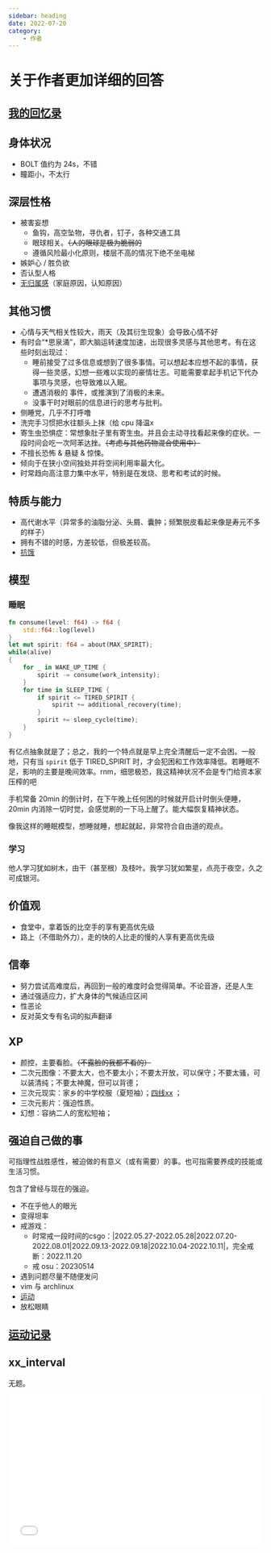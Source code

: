 ```yaml
---
sidebar: heading
date: 2022-07-20
category:
    - 作者
---
```

# 关于作者更加详细的回答
## [我的回忆录](./memories.md)
## 身体状况
* BOLT 值约为 24s，不错
* 瞳距小，不太行
## 深层性格
* 被害妄想
    * 鱼钩，高空坠物，寻仇者，钉子，各种交通工具
    * 眼球相关。~~（人的眼球是极为脆弱的~~
    * 遵循风险最小化原则，楼层不高的情况下绝不坐电梯
* 嫉妒心 / 胜负欲
* 否认型人格
* [无归属感](https://t.me/withabsolutex/774)（家庭原因，认知原因）
## 其他习惯
* 心情与天气相关性较大，雨天（及其衍生现象）会导致心情不好
* 有时会“*思泉涌”，即大脑运转速度加速，出现很多灵感与其他思考。有在这些时刻出现过：
    * 睡前接受了过多信息或想到了很多事情。可以想起本应想不起的事情，获得一些灵感，幻想一些难以实现的豪情壮志。可能需要拿起手机记下代办事项与灵感，也导致难以入眠。
    * 遭遇消极的 事件，或推演到了消极的未来。
    * 没事干时对眼前的信息进行的思考与批判。
* 侧睡党，几乎不打呼噜
* 洗完手习惯把水往额头上抹（给 cpu 降温x
* 寄生虫恐惧症：常想象肚子里有寄生虫。并且会主动寻找看起来像的症状。一段时间会吃一次阿苯达挫。~~（考虑与其他药物混合使用中）~~
* 不擅长恐怖 & 悬疑 & 惊悚。
* 倾向于在狭小空间独处并将空间利用率最大化。
* 时常趋向高注意力集中水平，特别是在发烧、思考和考试的时候。
## 特质与能力
* 高代谢水平（异常多的油脂分泌、头屑、囊肿；频繁脱皮<span class="heimu" title="你知道的太多了">看起来像是寿元不多的样子</span>）
* 拥有不错的时感，方差较低，但极差较高。
* [抗饿](../hide/memories.md#饿)
## 模型
### 睡眠
```rs
fn consume(level: f64) -> f64 {
    std::f64::log(level)
}
let mut spirit: f64 = about(MAX_SPIRIT);
while(alive)
{
    for _ in WAKE_UP_TIME {
        spirit -= consume(work_intensity);
    }
    for time in SLEEP_TIME {
        if spirit <= TIRED_SPIRIT {
            spirit += additional_recovery(time);
        }
        spirit += sleep_cycle(time);
    }
}
```
有亿点抽象就是了；总之，我的一个特点就是早上完全清醒后一定不会困。一般地，只有当 `spirit` 低于 TIRED_SPIRIT 时，才会犯困和工作效率降低。若睡眠不足，影响的主要是晚间效率。<span class="heimu" title="你知道的太多了">rnm，细思极恐，我这精神状况不会是专门给资本家压榨的吧</span>

手机常备 20min 的倒计时，在下午晚上任何困的时候就开启计时倒头便睡，20min 内消除一切时觉，会感觉刷的一下马上醒了。能大幅恢复精神状态。

像我这样的睡眠模型，想睡就睡，想起就起，非常符合自由道的观点。
### 学习
他人学习犹如树木，由干（甚至根）及枝叶。我学习犹如繁星，点亮于夜空，久之可成银河。
## 价值观
* 食堂中，拿着饭的比空手的享有更高优先级
* 路上（不借助外力），走的快的人比走的慢的人享有更高优先级
## 信奉
* 努力尝试高难度后，再回到一般的难度时会觉得简单。不论音游，还是人生
* 通过强适应力，扩大身体的气候适应区间
* 性恶论
* 反对英文专有名词的拟声翻译
## XP
* 颜控，主要看脸。~~（不露脸的我都不看的）~~
* 二次元图像：不要太大，也不要太小；不要太开放，可以保守；不要太骚，可以装清纯；不要太神魔，但可以背德；
* 三次元现实：家乡的中学校服（夏短袖）；[四线xx](https://t.me/withabsolutex/701) <Badge text="特定个体"/>；
* 三次元影片：强迫性质。
* 幻想：容纳二人的宽松短袖；
## 强迫自己做的事
可指理性战胜感性，被迫做的有意义（或有需要）的事。也可指需要养成的技能或生活习惯。

包含了曾经与现在的强迫。
* 不在乎他人的眼光
* 变得坦率
* 戒游戏：
    * 时常戒一段时间的csgo：|2022.05.27-2022.05.28|2022.07.20-2022.08.01|2022.09.13-2022.09.18|2022.10.04-2022.10.11|，完全戒断：2022.11.20
    * 戒 osu：20230514
* 遇到问题尽量不随便发问
* vim 与 archlinux
* [运动](./sports.md)
* 放松眼睛
## [运动记录](./sports.md)
## xx_interval
无题。

<iframe frameborder="no" src="/charts/xxx_interval.html" width="100%" height="300" loading="lazy"></iframe>